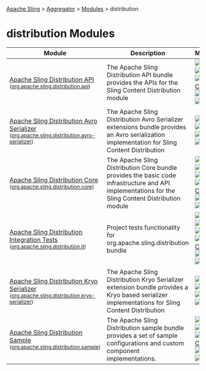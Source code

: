 [Apache Sling](http://sling.apache.org) > [Aggregator](https://github.com/apache/sling-aggregator/) > [Modules](https://github.com/apache/sling-aggregator/blob/master/docs/modules.md) > distribution
# distribution Modules

| Module | Description | Module&nbsp;Status |
|---	|---	|---    |
| [Apache Sling Distribution API](https://github.com/apache/sling-org-apache-sling-distribution-api) <br/> <small>([org.apache.sling.distribution.api](http://search.maven.org/#search%7Cga%7C1%7Cg%3A%22org.apache.sling%22%20a%3A%22org.apache.sling.distribution.api%22))</small> | The Apache Sling Distribution API bundle provides the APIs for the Sling Content Distribution module |&#32;[![Build Status](https://builds.apache.org/buildStatus/icon?job=sling-org-apache-sling-distribution-api-1.8)](https://builds.apache.org/view/S-Z/view/Sling/job/sling-org-apache-sling-distribution-api-1.8)&#32;[![JavaDocs](https://www.javadoc.io/badge/org.apache.sling/org.apache.sling.distribution.api.svg)](https://www.javadoc.io/doc/org.apache.sling/org.apache.sling.distribution.api)&#32;[![Maven Central](https://maven-badges.herokuapp.com/maven-central/org.apache.sling/org.apache.sling.distribution.api/badge.svg)](http://search.maven.org/#search%7Cga%7C1%7Cg%3A%22org.apache.sling%22%20a%3A%22org.apache.sling.distribution.api%22)&#32;[![contrib](http://sling.apache.org/badges/status-contrib.svg)](https://github.com/apache/sling-aggregator/blob/master/docs/status/contrib.md)&#32;[![distribution](https://sling.apache.org/badges/group-distribution.svg)](https://github.com/apache/sling-aggregator/blob/master/docs/groups/distribution.md)|
| [Apache Sling Distribution Avro Serializer](https://github.com/apache/sling-org-apache-sling-distribution-avro-serializer) <br/> <small>([org.apache.sling.distribution.avro-serializer](http://search.maven.org/#search%7Cga%7C1%7Cg%3A%22org.apache.sling%22%20a%3A%22org.apache.sling.distribution.avro-serializer%22))</small> | The Apache Sling Distribution Avro Serializer extensions bundle provides an Avro serialization implementation for Sling Content Distribution |&#32;[![Build Status](https://builds.apache.org/buildStatus/icon?job=sling-org-apache-sling-distribution-avro-serializer-1.8)](https://builds.apache.org/view/S-Z/view/Sling/job/sling-org-apache-sling-distribution-avro-serializer-1.8)&#32;[![Test Status](https://img.shields.io/jenkins/t/https/builds.apache.org/view/S-Z/view/Sling/job/sling-org-apache-sling-distribution-avro-serializer-1.8.svg)](https://builds.apache.org/view/S-Z/view/Sling/job/sling-org-apache-sling-distribution-avro-serializer-1.8/test_results_analyzer/)&#32;[![contrib](http://sling.apache.org/badges/status-contrib.svg)](https://github.com/apache/sling-aggregator/blob/master/docs/status/contrib.md)&#32;[![distribution](https://sling.apache.org/badges/group-distribution.svg)](https://github.com/apache/sling-aggregator/blob/master/docs/groups/distribution.md)|
| [Apache Sling Distribution Core](https://github.com/apache/sling-org-apache-sling-distribution-core) <br/> <small>([org.apache.sling.distribution.core](http://search.maven.org/#search%7Cga%7C1%7Cg%3A%22org.apache.sling%22%20a%3A%22org.apache.sling.distribution.core%22))</small> | The Apache Sling Distribution Core bundle provides the basic code infrastructure and API implementations for the Sling Content Distribution module |&#32;[![Build Status](https://builds.apache.org/buildStatus/icon?job=sling-org-apache-sling-distribution-core-1.8)](https://builds.apache.org/view/S-Z/view/Sling/job/sling-org-apache-sling-distribution-core-1.8)&#32;[![Test Status](https://img.shields.io/jenkins/t/https/builds.apache.org/view/S-Z/view/Sling/job/sling-org-apache-sling-distribution-core-1.8.svg)](https://builds.apache.org/view/S-Z/view/Sling/job/sling-org-apache-sling-distribution-core-1.8/test_results_analyzer/)&#32;[![JavaDocs](https://www.javadoc.io/badge/org.apache.sling/org.apache.sling.distribution.core.svg)](https://www.javadoc.io/doc/org.apache.sling/org.apache.sling.distribution.core)&#32;[![Maven Central](https://maven-badges.herokuapp.com/maven-central/org.apache.sling/org.apache.sling.distribution.core/badge.svg)](http://search.maven.org/#search%7Cga%7C1%7Cg%3A%22org.apache.sling%22%20a%3A%22org.apache.sling.distribution.core%22)&#32;[![contrib](http://sling.apache.org/badges/status-contrib.svg)](https://github.com/apache/sling-aggregator/blob/master/docs/status/contrib.md)&#32;[![distribution](https://sling.apache.org/badges/group-distribution.svg)](https://github.com/apache/sling-aggregator/blob/master/docs/groups/distribution.md)|
| [Apache Sling Distribution Integration Tests](https://github.com/apache/sling-org-apache-sling-distribution-it) <br/> <small>([org.apache.sling.distribution.it](http://search.maven.org/#search%7Cga%7C1%7Cg%3A%22org.apache.sling%22%20a%3A%22org.apache.sling.distribution.it%22))</small> | Project tests functionality for org.apache.sling.distribution bundle |&#32;[![Build Status](https://builds.apache.org/buildStatus/icon?job=sling-org-apache-sling-distribution-it-1.8)](https://builds.apache.org/view/S-Z/view/Sling/job/sling-org-apache-sling-distribution-it-1.8)&#32;[![Test Status](https://img.shields.io/jenkins/t/https/builds.apache.org/view/S-Z/view/Sling/job/sling-org-apache-sling-distribution-it-1.8.svg)](https://builds.apache.org/view/S-Z/view/Sling/job/sling-org-apache-sling-distribution-it-1.8/test_results_analyzer/)&#32;[![JavaDocs](https://www.javadoc.io/badge/org.apache.sling/org.apache.sling.distribution.it.svg)](https://www.javadoc.io/doc/org.apache.sling/org.apache.sling.distribution.it)&#32;[![Maven Central](https://maven-badges.herokuapp.com/maven-central/org.apache.sling/org.apache.sling.distribution.it/badge.svg)](http://search.maven.org/#search%7Cga%7C1%7Cg%3A%22org.apache.sling%22%20a%3A%22org.apache.sling.distribution.it%22)&#32;[![contrib](http://sling.apache.org/badges/status-contrib.svg)](https://github.com/apache/sling-aggregator/blob/master/docs/status/contrib.md)&#32;[![distribution](https://sling.apache.org/badges/group-distribution.svg)](https://github.com/apache/sling-aggregator/blob/master/docs/groups/distribution.md)|
| [Apache Sling Distribution Kryo Serializer](https://github.com/apache/sling-org-apache-sling-distribution-kryo-serializer) <br/> <small>([org.apache.sling.distribution.kryo-serializer](http://search.maven.org/#search%7Cga%7C1%7Cg%3A%22org.apache.sling%22%20a%3A%22org.apache.sling.distribution.kryo-serializer%22))</small> | The Apache Sling Distribution Kryo Serializer extension bundle provides a Kryo based serializer implementations for Sling Content Distribution |&#32;[![Build Status](https://builds.apache.org/buildStatus/icon?job=sling-org-apache-sling-distribution-kryo-serializer-1.8)](https://builds.apache.org/view/S-Z/view/Sling/job/sling-org-apache-sling-distribution-kryo-serializer-1.8)&#32;[![Test Status](https://img.shields.io/jenkins/t/https/builds.apache.org/view/S-Z/view/Sling/job/sling-org-apache-sling-distribution-kryo-serializer-1.8.svg)](https://builds.apache.org/view/S-Z/view/Sling/job/sling-org-apache-sling-distribution-kryo-serializer-1.8/test_results_analyzer/)&#32;[![contrib](http://sling.apache.org/badges/status-contrib.svg)](https://github.com/apache/sling-aggregator/blob/master/docs/status/contrib.md)&#32;[![distribution](https://sling.apache.org/badges/group-distribution.svg)](https://github.com/apache/sling-aggregator/blob/master/docs/groups/distribution.md)|
| [Apache Sling Distribution Sample](https://github.com/apache/sling-org-apache-sling-distribution-sample) <br/> <small>([org.apache.sling.distribution.sample](http://search.maven.org/#search%7Cga%7C1%7Cg%3A%22org.apache.sling%22%20a%3A%22org.apache.sling.distribution.sample%22))</small> | The Apache Sling Distribution sample bundle provides a set of sample configurations and custom component implementations. |&#32;[![Build Status](https://builds.apache.org/buildStatus/icon?job=sling-org-apache-sling-distribution-sample-1.8)](https://builds.apache.org/view/S-Z/view/Sling/job/sling-org-apache-sling-distribution-sample-1.8)&#32;[![JavaDocs](https://www.javadoc.io/badge/org.apache.sling/org.apache.sling.distribution.sample.svg)](https://www.javadoc.io/doc/org.apache.sling/org.apache.sling.distribution.sample)&#32;[![Maven Central](https://maven-badges.herokuapp.com/maven-central/org.apache.sling/org.apache.sling.distribution.sample/badge.svg)](http://search.maven.org/#search%7Cga%7C1%7Cg%3A%22org.apache.sling%22%20a%3A%22org.apache.sling.distribution.sample%22)&#32;[![contrib](http://sling.apache.org/badges/status-contrib.svg)](https://github.com/apache/sling-aggregator/blob/master/docs/status/contrib.md)&#32;[![distribution](https://sling.apache.org/badges/group-distribution.svg)](https://github.com/apache/sling-aggregator/blob/master/docs/groups/distribution.md)|